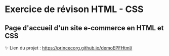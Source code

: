 # Exercice de révison HTML - CSS
## Page d'accueil d'un site e-commerce en HTML et CSS
:sparkles: Lien du projet : https://princecorg.github.io/demoEPFHtml/
